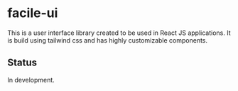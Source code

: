 # facile-ui

This is a user interface library created to be used in React JS applications. It is build using tailwind css and has highly customizable components.

## Status

In development.
